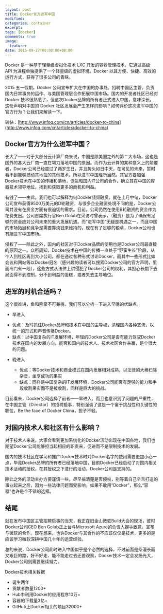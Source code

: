 ```yaml
---
layout: post
title: Docker官方进军中国
modified:
categories: container
excerpt:
tags: [docker]
comments: true
image:
  feature:
date: 2015-09-27T00:00:00+08:00
---
```


Docker 是一种基于轻量级虚拟化技术 LXC 开发的容器管理技术，它通过高级 API 为进程单独提供了一个轻量级的虚拟环境。Docker 以其方便、快捷、高效的运行方式，获得了很多公司的青睐。

2015 五一假期，Docker 公司宣布扩大在中国的办事处，招聘中国区主管，负责国内日常事务的运作、与美国管理层合作拓展中国市场。国内的开发者社区已经对 Docker 技术很熟悉了，但这次Docker品牌的所有者正式进入中国，意味深长。这份声明对中国的 Docker 社区发展会产生怎样的影响？如何评价这次进军中国的官方行为？让我们来解读一下。


转帖：[http://www.infoq.com/cn/articles/docker-to-china](http://www.infoq.com/cn/articles/docker-to-china)

## Docker官方为什么进军中国？

长大了——对于大部分云计算厂商来说，中国是除美国之外的第二大市场，这也是国外的各大云厂商一直在竭力落地中国的原因。而作为云计算的某种意义上的颠覆者，Docker公司已经度过了两岁生日，并且势头如日中天，在可见的未来，暂时看不到能够撼动其地位的其他技术，所以进军中国理所当然。其官方要加强Docker技术在中国的传播和落地，促进和国内IT公司的合作，确立其在中国的容器技术领导地位，找到和获取更多的商机和利益。

有钱了——由此，我们也可以解释为何Docker频频融资。就在上月中旬，Docker公司宣布获得9500万美元的D轮融资，与很多企业融资处境不同的是，Docker公司并没有在资金方面有很迫切的需求。目前，公司仍然在使用B轮融资的资金作为花费支出。公司首席执行官Ben Golub在采访时曾表示，（融资）是为了确保有足够的资金应对公司未来的重大发展机遇。而“进军中国”无疑是机遇之一，而且中国的市场拓展和竞争是需要靠烧钱来维持的，现在有了足够的粮草，Docker公司也有胆进军中国市场。

侵权了——除此之外，国内的社区对于Docker品牌的使用也是Docker公司最直接的原因之一。众所周知，Docker技术在中国的传播一直处于“野蛮生长”阶段，从个人到社区再到大小公司，都在通过各种形式讨论Docker，而其中一些形式比如会议和网站等以Docker冠名（感兴趣的读者可以搜索Docker公司的官方声明，里面专门有一段），这些方式从法律上讲侵犯了Docker公司的权利，其担心长期下去局面得不到控制，分不到利益的蛋糕，或者失去主导地位。

## 进军的时机合适吗？

这个很难讲，鱼和熊掌不可兼得。我们可以分析一下进入早晚的优缺点。

- 早进入

 * 优点：及时抓住Docker品牌和技术在中国的主导权，清理国内各种支流，以统一的形式和声音传播Docker。
 * 缺点：以中国复杂的IT发展环境，年轻的Docker公司是否有能力驾驭Docker技术在国内的发展方向，能否和国内的技术人、技术社区合作共赢，是个很大的问题。

- 晚进入

   * 优点：等Docker技术和商业模式在国内发展相对成熟，以法律的大棒扫除杂音，坐享成功的果实
   * 缺点：同样是中国复杂的IT发展环境，Docker公司能否有足够的能力和手段收割果实而不是被收割，同样是巨大的挑战。

目前看来，Docker公司选择了前者——早进入，而且也意识到了问题的严重性，在中国主管（Director）的招聘启事，特别强调了这是一个富于挑战性和关键性的职位，Be the face of Docker China，担子不轻。

## 对国内技术人和社区有什么影响？

对于技术人来说，大家会看到更加系统化的Docker活动出现在中国各地，我们也期望Docker公司能够担当起相应的职责来，促进而不是限制技术的发展。

国内的技术社区在学习和推广Docker技术时对Docker名字的使用需要更加小心一点，毕竟Docker品牌的所有者已经落地中国，目前Docker已经启动了对国内相关技术活动的授权，在其授权之下进行的活动，Docker公司是支持的。

除此之外的活动主办方要谨慎一些，尽早搞清楚是否侵权，别等着自己辛苦打造的事业起来之后，因为一些法律问题而受影响。如果不敢用“Docker”，那么“容器”也许是个不错的选择。

## 结尾

就在发布中国区主管招聘启事的当天，我正在旧金山微软Build大会的现场，彼时Docker公司CEO Ben Golub正上台与Microsoft Azure的负责人握手致意，宣布与微软的合作。现在想来，也许Docker与其合作的不应该仅仅是技术，更多的是应该学习微软深耕中国几十年的运营经验。

总的来说，Docker公司此时进入中国似乎是个必然的选择，不过前面是条漫长而又艰巨的路，好不好走、能不能走过去还要观察，Docker技术一定会发扬光大，Docker公司则需要继续努力。

Docker技术相关数据

* 诞生两年
* 贡献者数量1200+
* Hub中利用Docker的应用程序10万+
* 容器的下载量3亿+
* GitHub上Docker相关的项目32000+